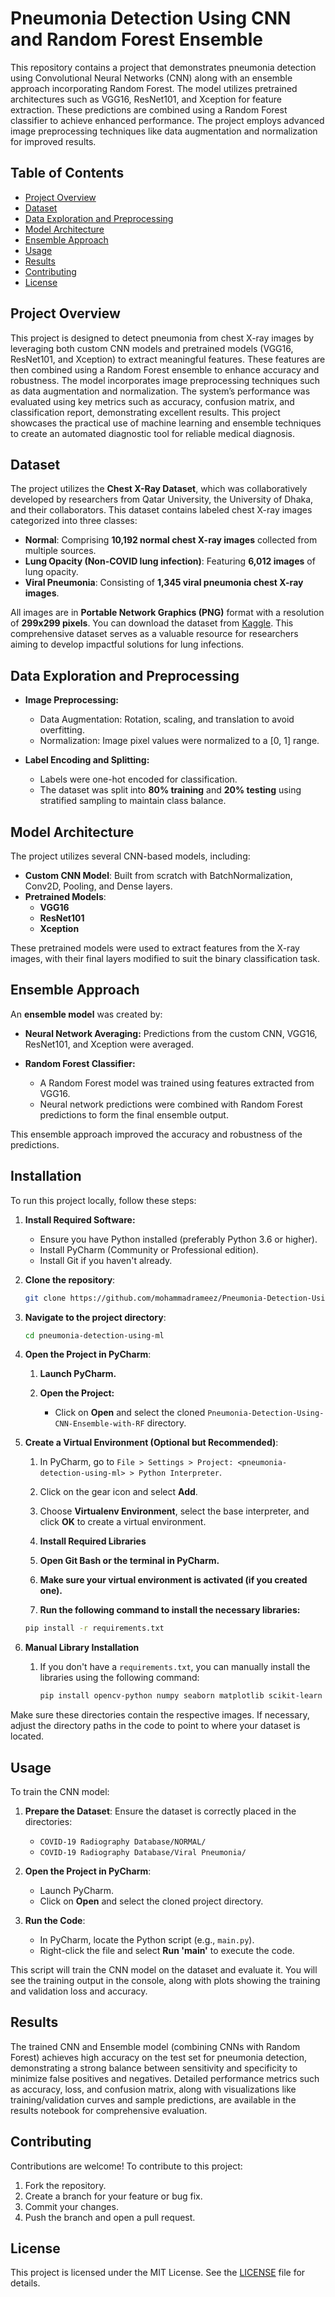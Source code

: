 # Pneumonia Detection Using CNN and Random Forest Ensemble
This repository contains a project that demonstrates pneumonia detection using Convolutional Neural Networks (CNN) along with an ensemble approach incorporating Random Forest. The model utilizes pretrained architectures such as VGG16, ResNet101, and Xception for feature extraction. These predictions are combined using a Random Forest classifier to achieve enhanced performance. The project employs advanced image preprocessing techniques like data augmentation and normalization for improved results.

## Table of Contents
- [Project Overview](#project-overview)
- [Dataset](#dataset)
- [Data Exploration and Preprocessing](#data-exploration-and-preprocessing)
- [Model Architecture](#model-architecture)
- [Ensemble Approach](#ensemble-approach)
- [Usage](#usage)
- [Results](#results)
- [Contributing](#contributing)
- [License](#license)

## Project Overview
This project is designed to detect pneumonia from chest X-ray images by leveraging both custom CNN models and pretrained models (VGG16, ResNet101, and Xception) to extract meaningful features. These features are then combined using a Random Forest ensemble to enhance accuracy and robustness. The model incorporates image preprocessing techniques such as data augmentation and normalization. The system’s performance was evaluated using key metrics such as accuracy, confusion matrix, and classification report, demonstrating excellent results. This project showcases the practical use of machine learning and ensemble techniques to create an automated diagnostic tool for reliable medical diagnosis.

## Dataset
The project utilizes the **Chest X-Ray Dataset**, which was collaboratively developed by researchers from Qatar University, the University of Dhaka, and their collaborators. This dataset contains labeled chest X-ray images categorized into three classes:

* **Normal**: Comprising **10,192 normal chest X-ray images** collected from multiple sources.
* **Lung Opacity (Non-COVID lung infection)**: Featuring **6,012 images** of lung opacity.
* **Viral Pneumonia**: Consisting of **1,345 viral pneumonia chest X-ray images**.

All images are in **Portable Network Graphics (PNG)** format with a resolution of **299x299 pixels**. You can download the dataset from [Kaggle](https://www.kaggle.com/datasets/tawsifurrahman/covid19-radiography-database). This comprehensive dataset serves as a valuable resource for researchers aiming to develop impactful solutions for lung infections.


## Data Exploration and Preprocessing  
- **Image Preprocessing:**  
  - Data Augmentation: Rotation, scaling, and translation to avoid overfitting.  
  - Normalization: Image pixel values were normalized to a [0, 1] range.  

- **Label Encoding and Splitting:**  
  - Labels were one-hot encoded for classification.  
  - The dataset was split into **80% training** and **20% testing** using stratified sampling to maintain class balance.


## Model Architecture

The project utilizes several CNN-based models, including:

- **Custom CNN Model**: Built from scratch with BatchNormalization, Conv2D, Pooling, and Dense layers.
- **Pretrained Models**:
  - **VGG16**
  - **ResNet101**
  - **Xception**

These pretrained models were used to extract features from the X-ray images, with their final layers modified to suit the binary classification task.

## Ensemble Approach  
An **ensemble model** was created by:  
- **Neural Network Averaging:** Predictions from the custom CNN, VGG16, ResNet101, and Xception were averaged.

- **Random Forest Classifier:**  
   - A Random Forest model was trained using features extracted from VGG16.  
   - Neural network predictions were combined with Random Forest predictions to form the final ensemble output.

This ensemble approach improved the accuracy and robustness of the predictions.

## Installation

To run this project locally, follow these steps:

1. **Install Required Software:**
   - Ensure you have Python installed (preferably Python 3.6 or higher).
   - Install PyCharm (Community or Professional edition).
   - Install Git if you haven't already.
  
2. **Clone the repository**:
   
   ```bash
   git clone https://github.com/mohammadrameez/Pneumonia-Detection-Using-CNN-Ensemble-with-RF.git
   
3. **Navigate to the project directory**:
   
   ```bash
   cd pneumonia-detection-using-ml

4. **Open the Project in PyCharm**:
   
      1. **Launch PyCharm.**
      2. **Open the Project:**
         
          - Click on **Open** and select the cloned `Pneumonia-Detection-Using-CNN-Ensemble-with-RF` directory.

5. **Create a Virtual Environment (Optional but Recommended)**:
   
    1. In PyCharm, go to `File > Settings > Project: <pneumonia-detection-using-ml> > Python Interpreter`.
    2. Click on the gear icon and select **Add**.
    3. Choose **Virtualenv Environment**, select the base interpreter, and click **OK** to create a virtual environment.
    
    6. **Install Required Libraries**
    1. **Open Git Bash or the terminal in PyCharm.**
    2. **Make sure your virtual environment is activated (if you created one).**
    3. **Run the following command to install the necessary libraries:**

   ```bash
   pip install -r requirements.txt
   
6. **Manual Library Installation**
    1. If you don't have a `requirements.txt`, you can manually install the libraries using the following command:
       
          ```bash
          pip install opencv-python numpy seaborn matplotlib scikit-learn tensorflow imutils
    
Make sure these directories contain the respective images. If necessary, adjust the directory paths in the code to point to where your dataset is located.

## Usage
To train the CNN model:

1. **Prepare the Dataset**: Ensure the dataset is correctly placed in the directories:
   - `COVID-19 Radiography Database/NORMAL/`
   - `COVID-19 Radiography Database/Viral Pneumonia/`

2. **Open the Project in PyCharm**:
   - Launch PyCharm.
   - Click on **Open** and select the cloned project directory.

3. **Run the Code**:
   - In PyCharm, locate the Python script (e.g., `main.py`).
   - Right-click the file and select **Run 'main'** to execute the code.

This script will train the CNN model on the dataset and evaluate it. You will see the training output in the console, along with plots showing the training and validation loss and accuracy.

## Results
The trained CNN and Ensemble model (combining CNNs with Random Forest) achieves high accuracy on the test set for pneumonia detection, demonstrating a strong balance between sensitivity and specificity to minimize false positives and negatives. Detailed performance metrics such as accuracy, loss, and confusion matrix, along with visualizations like training/validation curves and sample predictions, are available in the results notebook for comprehensive evaluation.

## Contributing
Contributions are welcome! To contribute to this project:

1. Fork the repository.
2. Create a branch for your feature or bug fix.
3. Commit your changes.
4. Push the branch and open a pull request.

## License
This project is licensed under the MIT License. See the [LICENSE]() file for details.
